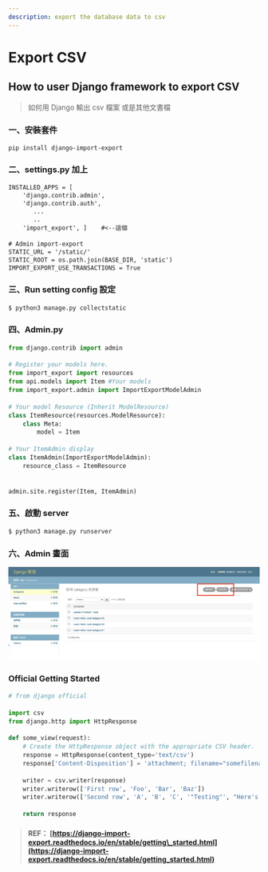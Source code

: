 ```yaml
---
description: export the database data to csv
---
```


# Export CSV

## How to user Django framework to export CSV

> 如何用 Django 輸出 csv 檔案 或是其他文書檔

### 一、安裝套件

```text
pip install django-import-export
```

### 二、settings.py 加上

```text
INSTALLED_APPS = [    
    'django.contrib.admin',    
    'django.contrib.auth',    
       ...
       ..
    'import_export', ]    #<--這個

# Admin import-export       
STATIC_URL = '/static/'
STATIC_ROOT = os.path.join(BASE_DIR, 'static')
IMPORT_EXPORT_USE_TRANSACTIONS = True
```

###  三、Run setting config 設定

```bash
$ python3 manage.py collectstatic
```

### 四、Admin.py

```python
from django.contrib import admin

# Register your models here.
from import_export import resources
from api.models import Item #Your models 
from import_export.admin import ImportExportModelAdmin

# Your model Resource (Inherit ModelResource)
class ItemResource(resources.ModelResource):
    class Meta:
        model = Item

# Your ItemAdmin display
class ItemAdmin(ImportExportModelAdmin):
    resource_class = ItemResource


admin.site.register(Item, ItemAdmin)

```

### 五、啟動 server

```python
$ python3 manage.py runserver
```

### 六、Admin 畫面

![](../../.gitbook/assets/jie-tu-20201119-shang-wu-11.34.55%20%281%29.png)

### Official Getting Started

```python
# from django official

import csv
from django.http import HttpResponse

def some_view(request):
    # Create the HttpResponse object with the appropriate CSV header.
    response = HttpResponse(content_type='text/csv')
    response['Content-Disposition'] = 'attachment; filename="somefilename.csv"'

    writer = csv.writer(response)
    writer.writerow(['First row', 'Foo', 'Bar', 'Baz'])
    writer.writerow(['Second row', 'A', 'B', 'C', '"Testing"', "Here's a quote"])

    return response
```

> #### REF： [https://django-import-export.readthedocs.io/en/stable/getting\_started.html](https://django-import-export.readthedocs.io/en/stable/getting_started.html)

